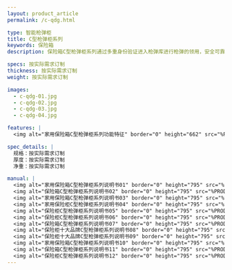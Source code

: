 ```yaml
---
layout: product_article
permalink: /c-qdg.html

type: 智能枪弹柜
title: C型枪弹柜系列
keywords: 保险箱
description: 保险箱C型枪弹柜系列通过多重身份验证进入枪弹库进行枪弹的领用，安全可靠，实行枪弹分离，符合国家有关枪弹管理的法定要求，适用于法庭、检察院。

specs: 按实际需求订制
thickness: 按实际需求订制
weight: 按实际需求订制

images:
  - c-qdg-01.jpg
  - c-qdg-02.jpg
  - c-qdg-03.jpg
  - c-qdg-04.jpg

features: |
  <img alt="家用保险箱C型枪弹柜系列功能特征" border="0" height="662" src="%PRODIMGS%/c-qdg-gn.jpg" width="538" />

spec_details: |
  规格：按实际需求订制  
  厚度：按实际需求订制  
  净重：按实际需求订制

manual: |
  <img alt="家用保险箱C型枪弹柜系列说明书01" border="0" height="795" src="%PRODIMGS%/fg-sm01.jpg" width="538" />  
  <img alt="保险箱C型枪弹柜系列说明书02" border="0" height="795" src="%PRODIMGS%/fg-sm02.jpg" width="538" />  
  <img alt="家用保险箱C型枪弹柜系列说明书03" border="0" height="795" src="%PRODIMGS%/fg-sm03.jpg" width="538" />  
  <img alt="家用保险柜C型枪弹柜系列说明书04" border="0" height="795" src="%PRODIMGS%/fg-sm04.jpg" width="538" />  
  <img alt="保险柜C型枪弹柜系列说明书05" border="0" height="795" src="%PRODIMGS%/fg-sm05.jpg" width="538" />  
  <img alt="保险柜C型枪弹柜系列说明书06" border="0" height="795" src="%PRODIMGS%/fg-sm06.jpg" width="538" />  
  <img alt="保险箱C型枪弹柜系列说明书07" border="0" height="795" src="%PRODIMGS%/fg-sm07.jpg" width="538" />  
  <img alt="保险柜十大品牌C型枪弹柜系列说明书08" border="0" height="795" src="%PRODIMGS%/fg-sm08.jpg" width="538" />  
  <img alt="保险柜十大品牌C型枪弹柜系列说明书09" border="0" height="795" src="%PRODIMGS%/fg-sm09.jpg" width="538" />  
  <img alt="家用保险箱C型枪弹柜系列说明书10" border="0" height="795" src="%PRODIMGS%/fg-sm10.jpg" width="538" />  
  <img alt="保险箱C型枪弹柜系列说明书11" border="0" height="795" src="%PRODIMGS%/fg-sm11.jpg" width="538" />  
  <img alt="保险柜C型枪弹柜系列说明书12" border="0" height="795" src="%PRODIMGS%/fg-sm12.jpg" width="538" />
---
```

